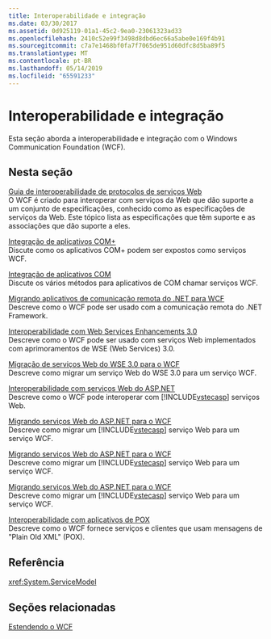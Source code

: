 ```yaml
---
title: Interoperabilidade e integração
ms.date: 03/30/2017
ms.assetid: 0d925119-01a1-45c2-9ea0-23061323ad33
ms.openlocfilehash: 2410c52e99f3498d8dbd6ec66a5abe0e169f4b91
ms.sourcegitcommit: c7a7e1468bf0fa7f7065de951d60dfc8d5ba89f5
ms.translationtype: MT
ms.contentlocale: pt-BR
ms.lasthandoff: 05/14/2019
ms.locfileid: "65591233"
---
```

# <a name="interoperability-and-integration"></a>Interoperabilidade e integração
Esta seção aborda a interoperabilidade e integração com o Windows Communication Foundation (WCF).  
  
## <a name="in-this-section"></a>Nesta seção  
 [Guia de interoperabilidade de protocolos de serviços Web](../../../../docs/framework/wcf/feature-details/web-services-protocols-interoperability-guide.md)  
 O WCF é criado para interoperar com serviços da Web que dão suporte a um conjunto de especificações, conhecido como as especificações de serviços da Web. Este tópico lista as especificações que têm suporte e as associações que dão suporte a eles.  
  
 [Integração de aplicativos COM+](../../../../docs/framework/wcf/feature-details/integrating-with-com-plus-applications.md)  
 Discute como os aplicativos COM+ podem ser expostos como serviços WCF.  
  
 [Integração de aplicativos COM](../../../../docs/framework/wcf/feature-details/integrating-with-com-applications.md)  
 Discute os vários métodos para aplicativos de COM chamar serviços WCF.  
  
 [Migrando aplicativos de comunicação remota do .NET para WCF](../../../../docs/framework/wcf/feature-details/migrating-net-remoting-applications-to-wcf.md)  
 Descreve como o WCF pode ser usado com a comunicação remota do .NET Framework.  
  
 [Interoperabilidade com Web Services Enhancements 3.0](../../../../docs/framework/wcf/feature-details/interoperability-with-web-services-enhancements-3-0.md)  
 Descreve como o WCF pode ser usado com serviços Web implementados com aprimoramentos de WSE (Web Services) 3.0.  
  
 [Migração de serviços Web do WSE 3.0 para o WCF](../../../../docs/framework/wcf/feature-details/migrating-wse-3-0-web-services-to-wcf.md)  
 Descreve como migrar um serviço Web do WSE 3.0 para um serviço WCF.  
  
 [Interoperabilidade com serviços Web do ASP.NET](../../../../docs/framework/wcf/feature-details/interop-with-aspnet-web-services.md)  
 Descreve como o WCF pode interoperar com [!INCLUDE[vstecasp](../../../../includes/vstecasp-md.md)] serviços Web.  
  
 [Migrando serviços Web do ASP.NET para o WCF](../../../../docs/framework/wcf/feature-details/migrating-aspnet-web-services-to-wcf.md)  
 Descreve como migrar um [!INCLUDE[vstecasp](../../../../includes/vstecasp-md.md)] serviço Web para um serviço WCF.  
  
 [Migrando serviços Web do ASP.NET para o WCF](../../../../docs/framework/wcf/feature-details/migrating-aspnet-web-services-to-wcf.md)  
 Descreve como migrar um [!INCLUDE[vstecasp](../../../../includes/vstecasp-md.md)] serviço Web para um serviço WCF.  
  
 [Migrando serviços Web do ASP.NET para o WCF](../../../../docs/framework/wcf/feature-details/migrating-aspnet-web-services-to-wcf.md)  
 Descreve como migrar um [!INCLUDE[vstecasp](../../../../includes/vstecasp-md.md)] serviço Web para um serviço WCF.  
  
 [Interoperabilidade com aplicativos de POX](../../../../docs/framework/wcf/feature-details/interoperability-with-pox-applications.md)  
 Descreve como o WCF fornece serviços e clientes que usam mensagens de "Plain Old XML" (POX).  
  
## <a name="reference"></a>Referência  
 <xref:System.ServiceModel>  
  
## <a name="related-sections"></a>Seções relacionadas  
 [Estendendo o WCF](../../../../docs/framework/wcf/extending/index.md)
